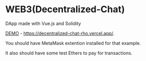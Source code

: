 # WEB3(Decentralized-Chat)
 
DApp made with Vue.js and Solidity

[DEMO](https://decentralized-chat-rho.vercel.app) - https://decentralized-chat-rho.vercel.app/.

You should have MetaMask extention installed for that example.

It also should have some test Ethers to pay for transactions.
